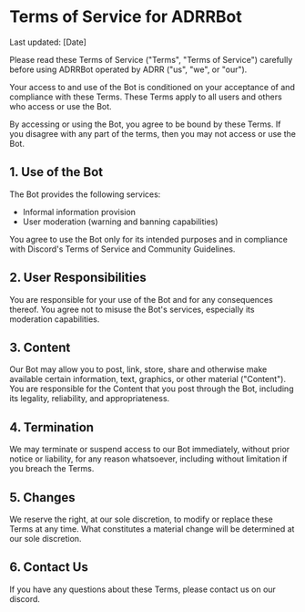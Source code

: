 # Terms of Service for ADRRBot

Last updated: [Date]

Please read these Terms of Service ("Terms", "Terms of Service") carefully before using ADRRBot operated by ADRR ("us", "we", or "our").

Your access to and use of the Bot is conditioned on your acceptance of and compliance with these Terms. These Terms apply to all users and others who access or use the Bot.

By accessing or using the Bot, you agree to be bound by these Terms. If you disagree with any part of the terms, then you may not access or use the Bot.

## 1. Use of the Bot

The Bot provides the following services:
- Informal information provision
- User moderation (warning and banning capabilities)

You agree to use the Bot only for its intended purposes and in compliance with Discord's Terms of Service and Community Guidelines.

## 2. User Responsibilities

You are responsible for your use of the Bot and for any consequences thereof. You agree not to misuse the Bot's services, especially its moderation capabilities.

## 3. Content

Our Bot may allow you to post, link, store, share and otherwise make available certain information, text, graphics, or other material ("Content"). You are responsible for the Content that you post through the Bot, including its legality, reliability, and appropriateness.

## 4. Termination

We may terminate or suspend access to our Bot immediately, without prior notice or liability, for any reason whatsoever, including without limitation if you breach the Terms.

## 5. Changes

We reserve the right, at our sole discretion, to modify or replace these Terms at any time. What constitutes a material change will be determined at our sole discretion.

## 6. Contact Us

If you have any questions about these Terms, please contact us on our discord.